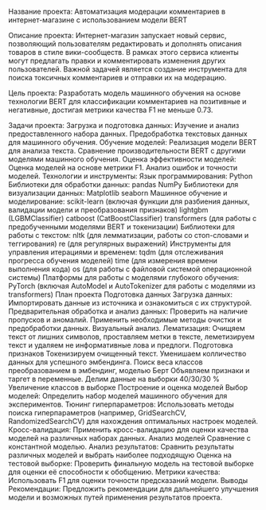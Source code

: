 Название проекта:
Автоматизация модерации комментариев в интернет-магазине с использованием модели BERT

Описание проекта:
Интернет-магазин запускает новый сервис, позволяющий пользователям редактировать и дополнять описания товаров в стиле вики-сообществ. В рамках этого сервиса клиенты могут предлагать правки и комментировать изменения других пользователей. Важной задачей является создание инструмента для поиска токсичных комментариев и отправки их на модерацию.

Цель проекта:
Разработать модель машинного обучения на основе технологии BERT для классификации комментариев на позитивные и негативные, достигая метрики качества F1 не меньше 0.73.

Задачи проекта:
Загрузка и подготовка данных:
Изучение и анализ предоставленного набора данных.
Предобработка текстовых данных для машинного обучения.
Обучение моделей:
Реализация модели BERT для анализа текста.
Сравнение производительности BERT с другими моделями машинного обучения.
Оценка эффективности моделей:
Оценка моделей на основе метрики F1.
Анализ ошибок и точности моделей.
Технологии и инструменты:
Язык программирования: Python
Библиотеки для обработки данных:
pandas
NumPy
Библиотеки для визуализации данных:
Matplotlib
seaborn
Машинное обучение и моделирование:
scikit-learn (включая функции для разбиения данных, валидации модели и преобразования признаков)
lightgbm (LGBMClassifier)
catboost (CatBoostClassifier)
transformers (для работы с предобученными моделями BERT и токенизации)
Библиотеки для работы с текстом:
nltk (для лемматизации, работы со стоп-словами и теггирования)
re (для регулярных выражений)
Инструменты для управления итерациями и временем:
tqdm (для отслеживания прогресса обучения моделей)
time (для измерения времени выполнения кода)
os (для работы с файловой системой операционной системы)
Платформы для работы с моделями глубокого обучения:
PyTorch (включая AutoModel и AutoTokenizer для работы с моделями из transformers)
План проекта
Подготовка данных
Загрузка данных: Импортировать данные из источника и ознакомиться с их структурой.
Предварительная обработка и анализ данных: Проверить на наличие пропусков и аномалий. Применить необходимые методы очистки и предобработки данных. Визуальный анализ.
Лематизация: Очищяем текст от лишних символов, проставляем метки в тексте, леметизируем текст и удаляем не информативные лова и предлоги.
Подготовка признаков
Токенизируем очищенный текст.
Уменишаем колличество данных для успешного эмбендинга.
Поиск веса классов преобразованием в эмбендинг, моделью Берт
Объявляем признаки и таргет в переменные.
Делим данные на выборки 40/30/30 %
Увеличение классов в выборке
Построение и оценка моделей
Выбор моделей: Определить набор моделей машинного обучения для экспериментов.
Тюнинг гиперпараметров: Использовать методы поиска гиперпараметров (например, GridSearchCV, RandomizedSearchCV) для нахождения оптимальных настроек моделей.
Кросс-валидация: Применить кросс-валидацию для оценки качества моделей на различных наборах данных.
Анализ моделей
Сравнение с константной моделью.
Анализ результатов: Сравнить результаты различных моделей и выбрать наиболее подходящую
Оценка на тестовой выборке: Проверить финальную модель на тестовой выборке для оценки её способности к обобщению.
Метрики качества: Использовать F1 для оценки точности предсказаний модели.
Выводы
Рекомендации: Предложить рекомендации для дальнейшего улучшения модели и возможных путей применения результатов проекта.